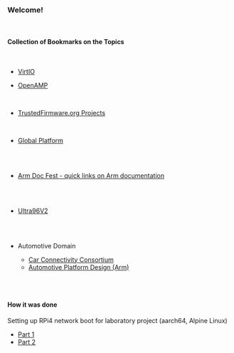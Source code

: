 ### Welcome!

</br>


#### Collection of Bookmarks on the Topics
</br>

- [VirtIO](https://github.com/malus-brandywine/malus-brandywine/blob/master/virtio/virtio.md)

- [OpenAMP](https://github.com/malus-brandywine/malus-brandywine/blob/master/OpenAMP/OpenAMP.md)

</br>

- [TrustedFirmware.org Projects](https://github.com/malus-brandywine/malus-brandywine/blob/master/trusted-firmware/trusted-firmware.md)

</br>


- [Global Platform](https://github.com/malus-brandywine/malus-brandywine/blob/master/global-platform/global-platform.md)


</br>
</br>

- [Arm Doc Fest - quick links on Arm documentation](https://github.com/malus-brandywine/malus-brandywine/blob/master/arm/doc.md)

</br>
</br>


- [Ultra96V2](https://github.com/malus-brandywine/malus-brandywine/blob/master/Ultra96V2/Ultra96V2.md)


</br>
</br>

- Automotive Domain

    - [Car Connectivity Consortium](https://carconnectivity.org/)
    - [Automotive Platform Design (Arm)](https://developer.arm.com/architectures/platform-design/automotive)

</br>
</br>

#### How it was done

Setting up RPi4 network boot for laboratory project
(aarch64, Alpine Linux)

* [Part 1](https://github.com/malus-brandywine/malus-brandywine/blob/master/Articles/RPi-netboot/rpi4-netboot-aarch64-alpine-part1.md)
* [Part 2](https://github.com/malus-brandywine/malus-brandywine/blob/master/Articles/RPi-netboot/rpi4-netboot-aarch64-alpine-part2.md)



